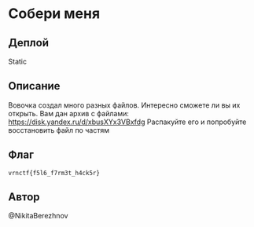 # Собери меня

## Деплой

Static

## Описание

Вовочка создал много разных файлов.
Интересно сможете ли вы их открыть.
Вам дан архив с файлами: https://disk.yandex.ru/d/xbusXYx3VBxfdg
Распакуйте его и попробуйте восстановить файл по частям

## Флаг
`vrnctf{f5l6_f7rm3t_h4ck5r}`

## Автор
@NikitaBerezhnov
